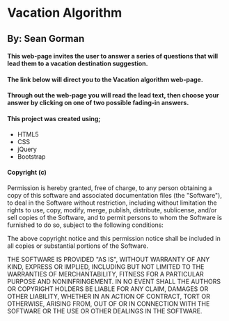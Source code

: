 # Vacation Algorithm

## By: Sean Gorman

#### This web-page invites the user to answer a series of questions that will lead them to a vacation destination suggestion.

#### The link below will direct you to the Vacation algorithm web-page.

#### Through out the web-page you will read the lead text, then choose your answer by clicking on one of two possible fading-in answers.

#### This project was created using;
* HTML5
* CSS
* jQuery
* Bootstrap

#### Copyright (c) 

Permission is hereby granted, free of charge, to any person obtaining a copy of this software and associated documentation files (the "Software"), to deal in the Software without restriction, including without limitation the rights to use, copy, modify, merge, publish, distribute, sublicense, and/or sell copies of the Software, and to permit persons to whom the Software is furnished to do so, subject to the following conditions:

The above copyright notice and this permission notice shall be included in all copies or substantial portions of the Software.

THE SOFTWARE IS PROVIDED "AS IS", WITHOUT WARRANTY OF ANY KIND, EXPRESS OR IMPLIED, INCLUDING BUT NOT LIMITED TO THE WARRANTIES OF MERCHANTABILITY, FITNESS FOR A PARTICULAR PURPOSE AND NONINFRINGEMENT. IN NO EVENT SHALL THE AUTHORS OR COPYRIGHT HOLDERS BE LIABLE FOR ANY CLAIM, DAMAGES OR OTHER LIABILITY, WHETHER IN AN ACTION OF CONTRACT, TORT OR OTHERWISE, ARISING FROM, OUT OF OR IN CONNECTION WITH THE SOFTWARE OR THE USE OR OTHER DEALINGS IN THE SOFTWARE.
